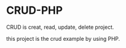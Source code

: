 # CRUD-PHP

CRUD is creat, read, update, delete project.

this project is the crud example by using PHP.
